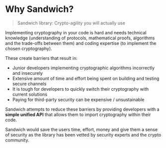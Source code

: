 # Why Sandwich?

> Sandwich library: Crypto-agility you will actually use

Implementing cryptography in your code is hard and needs technical knowledge (understanding of protocols, mathematical proofs, algorithms and the trade-offs between them) and coding expertise (to implement the chosen cryptography).

These create barriers that result in:

- Junior developers implementing cryptographic algorithms incorrectly and insecurely
- Extensive amount of time and effort being spent on building and testing secure channels
- It is tough for developers to quickly switch their cryptography with current solutions
- Paying for third-party security can be expensive / unsustainable

Sandwich attempts to reduce these barriers by providing developers with a **simple unified API** that allows them to import cryptography within their code.

Sandwich would save the users time, effort, money and give them a sense of security as the library has been vetted by security experts and the crypto community.
